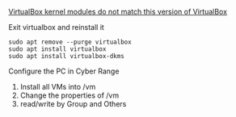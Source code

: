 [VirtualBox kernel modules do not match this version of VirtualBox](https://askubuntu.com/questions/837427/virtualbox-kernel-modules-do-not-match-this-version-of-virtualbox)

Exit virtualbox and reinstall it
```
sudo apt remove --purge virtualbox
sudo apt install virtualbox
sudo apt install virtualbox-dkms
```

Configure the PC in Cyber Range
1. Install all VMs into /vm
2. Change the properties of /vm
3. read/write by Group and Others
